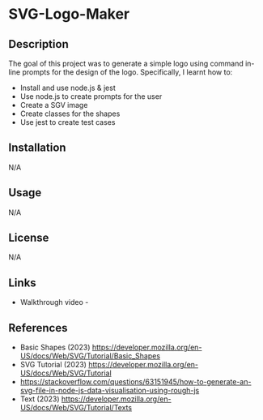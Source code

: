 # SVG-Logo-Maker

## Description
The goal of this project was to generate a simple logo using command in-line prompts for the design of the logo. Specifically, I learnt how to: 

- Install and use node.js & jest
- Use node.js to create prompts for the user
- Create a SGV image
- Create classes for the shapes 
- Use jest to create test cases


## Installation

N/A

## Usage
N/A

## License

N/A

## Links

- Walkthrough video - 

## References
- Basic Shapes (2023) https://developer.mozilla.org/en-US/docs/Web/SVG/Tutorial/Basic_Shapes
- SVG Tutorial (2023) https://developer.mozilla.org/en-US/docs/Web/SVG/Tutorial
- https://stackoverflow.com/questions/63151945/how-to-generate-an-svg-file-in-node-js-data-visualisation-using-rough-js
- Text (2023) https://developer.mozilla.org/en-US/docs/Web/SVG/Tutorial/Texts

